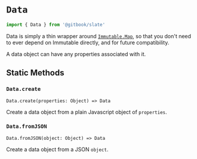 # `Data`

```js
import { Data } from '@gitbook/slate'
```

Data is simply a thin wrapper around [`Immutable.Map`](https://facebook.github.io/immutable-js/docs/#/Map), so that you don't need to ever depend on Immutable directly, and for future compatibility.

A data object can have any properties associated with it.

## Static Methods

### `Data.create`

`Data.create(properties: Object) => Data`

Create a data object from a plain Javascript object of `properties`.

### `Data.fromJSON`

`Data.fromJSON(object: Object) => Data`

Create a data object from a JSON `object`.
